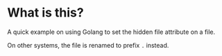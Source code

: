 # What is this?

A quick example on using Golang to set the hidden file attribute on a file.

On other systems, the file is renamed to prefix `.` instead.